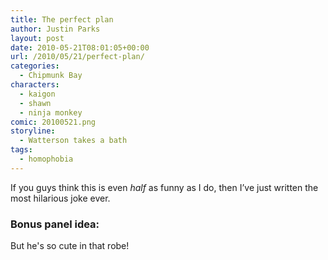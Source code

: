 ```yaml
---
title: The perfect plan
author: Justin Parks
layout: post
date: 2010-05-21T08:01:05+00:00
url: /2010/05/21/perfect-plan/
categories:
  - Chipmunk Bay
characters:
  - kaigon
  - shawn
  - ninja monkey
comic: 20100521.png 
storyline:
  - Watterson takes a bath
tags:
  - homophobia  
---
```

If you guys think this is even *half* as funny as I do, then I&#8217;ve just written the most hilarious joke ever.


### Bonus panel idea:
But he's so cute in that robe!